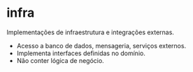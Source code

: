 # infra

Implementações de infraestrutura e integrações externas.

- Acesso a banco de dados, mensageria, serviços externos.
- Implementa interfaces definidas no domínio.
- Não conter lógica de negócio.
